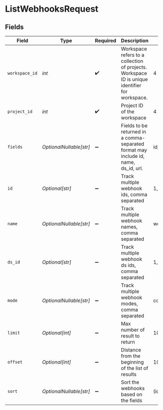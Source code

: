 # ListWebhooksRequest


## Fields

| Field                                                                                          | Type                                                                                           | Required                                                                                       | Description                                                                                    | Example                                                                                        |
| ---------------------------------------------------------------------------------------------- | ---------------------------------------------------------------------------------------------- | ---------------------------------------------------------------------------------------------- | ---------------------------------------------------------------------------------------------- | ---------------------------------------------------------------------------------------------- |
| `workspace_id`                                                                                 | *int*                                                                                          | :heavy_check_mark:                                                                             | Workspace refers to a collection of projects. Workspace ID is unique identifier for workspace. | 4                                                                                              |
| `project_id`                                                                                   | *int*                                                                                          | :heavy_check_mark:                                                                             | Project ID of the workspace                                                                    | 4                                                                                              |
| `fields`                                                                                       | *OptionalNullable[str]*                                                                        | :heavy_minus_sign:                                                                             | Fields to be returned in a comma-separated format may include id, name, ds_id, url.            | id,name                                                                                        |
| `id`                                                                                           | *Optional[str]*                                                                                | :heavy_minus_sign:                                                                             | Track multiple webhook ids, comma separated                                                    | 1,2,3                                                                                          |
| `name`                                                                                         | *OptionalNullable[str]*                                                                        | :heavy_minus_sign:                                                                             | Track multiple webhook names, comma separated                                                  | webhook_name1,webhook_name2,webhook_name3                                                      |
| `ds_id`                                                                                        | *Optional[str]*                                                                                | :heavy_minus_sign:                                                                             | Track multiple webhook ds ids, comma separated                                                 | 1,2,3                                                                                          |
| `mode`                                                                                         | *OptionalNullable[str]*                                                                        | :heavy_minus_sign:                                                                             | Track multiple webhook modes, comma separated                                                  | combine,replace                                                                                |
| `limit`                                                                                        | *Optional[int]*                                                                                | :heavy_minus_sign:                                                                             | Max number of result to return                                                                 | 10                                                                                             |
| `offset`                                                                                       | *Optional[int]*                                                                                | :heavy_minus_sign:                                                                             | Distance from the beginning of the list of results                                             | 10                                                                                             |
| `sort`                                                                                         | *OptionalNullable[str]*                                                                        | :heavy_minus_sign:                                                                             | Sort the webhooks based on the fields                                                          | (id:asc),(name:asc)                                                                            |